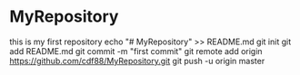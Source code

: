 # MyRepository
this is my first repository
echo "# MyRepository" >> README.md
git init
git add README.md
git commit -m "first commit"
git remote add origin https://github.com/cdf88/MyRepository.git
git push -u origin master

